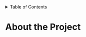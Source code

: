 <details>
  <summary>Table of Contents</summary>
</details>

# About the Project
<!--
## Features

## Built With

### Project structure

# Getting Started

### Installation

# Usage

### Contributing

### License

### Contact
-->
